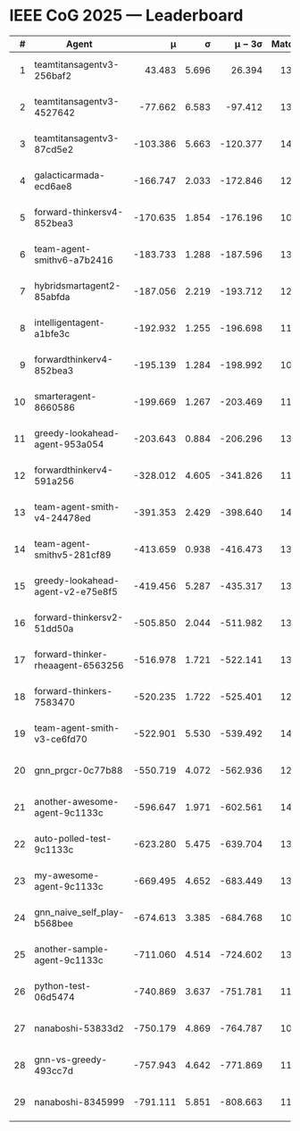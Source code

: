 # IEEE CoG 2025 — Leaderboard

| # | Agent | μ | σ | μ − 3σ | Matches | Updated |
|---:|---|---:|---:|---:|---:|---|
| 1 | teamtitansagentv3-256baf2 | 43.483 | 5.696 | 26.394 | 13940 | 2025-08-22 02:51 |
| 2 | teamtitansagentv3-4527642 | -77.662 | 6.583 | -97.412 | 13214 | 2025-08-22 02:51 |
| 3 | teamtitansagentv3-87cd5e2 | -103.386 | 5.663 | -120.377 | 14366 | 2025-08-22 02:51 |
| 4 | galacticarmada-ecd6ae8 | -166.747 | 2.033 | -172.846 | 12980 | 2025-08-22 02:51 |
| 5 | forward-thinkersv4-852bea3 | -170.635 | 1.854 | -176.196 | 10955 | 2025-08-22 02:51 |
| 6 | team-agent-smithv6-a7b2416 | -183.733 | 1.288 | -187.596 | 13320 | 2025-08-22 02:51 |
| 7 | hybridsmartagent2-85abfda | -187.056 | 2.219 | -193.712 | 12126 | 2025-08-22 02:51 |
| 8 | intelligentagent-a1bfe3c | -192.932 | 1.255 | -196.698 | 11781 | 2025-08-22 02:51 |
| 9 | forwardthinkerv4-852bea3 | -195.139 | 1.284 | -198.992 | 10972 | 2025-08-22 02:51 |
| 10 | smarteragent-8660586 | -199.669 | 1.267 | -203.469 | 11730 | 2025-08-22 02:51 |
| 11 | greedy-lookahead-agent-953a054 | -203.643 | 0.884 | -206.296 | 13136 | 2025-08-22 02:51 |
| 12 | forwardthinkerv4-591a256 | -328.012 | 4.605 | -341.826 | 11422 | 2025-08-22 02:51 |
| 13 | team-agent-smith-v4-24478ed | -391.353 | 2.429 | -398.640 | 14142 | 2025-08-22 02:51 |
| 14 | team-agent-smithv5-281cf89 | -413.659 | 0.938 | -416.473 | 13800 | 2025-08-22 02:51 |
| 15 | greedy-lookahead-agent-v2-e75e8f5 | -419.456 | 5.287 | -435.317 | 13576 | 2025-08-22 02:51 |
| 16 | forward-thinkersv2-51dd50a | -505.850 | 2.044 | -511.982 | 13528 | 2025-08-22 02:51 |
| 17 | forward-thinker-rheaagent-6563256 | -516.978 | 1.721 | -522.141 | 13208 | 2025-08-22 02:51 |
| 18 | forward-thinkers-7583470 | -520.235 | 1.722 | -525.401 | 12800 | 2025-08-22 02:51 |
| 19 | team-agent-smith-v3-ce6fd70 | -522.901 | 5.530 | -539.492 | 14902 | 2025-08-22 02:51 |
| 20 | gnn_prgcr-0c77b88 | -550.719 | 4.072 | -562.936 | 12230 | 2025-08-22 02:51 |
| 21 | another-awesome-agent-9c1133c | -596.647 | 1.971 | -602.561 | 14500 | 2025-08-22 02:51 |
| 22 | auto-polled-test-9c1133c | -623.280 | 5.475 | -639.704 | 13580 | 2025-08-22 02:51 |
| 23 | my-awesome-agent-9c1133c | -669.495 | 4.652 | -683.449 | 13960 | 2025-08-22 02:51 |
| 24 | gnn_naive_self_play-b568bee | -674.613 | 3.385 | -684.768 | 10840 | 2025-08-22 02:51 |
| 25 | another-sample-agent-9c1133c | -711.060 | 4.514 | -724.602 | 13740 | 2025-08-22 02:51 |
| 26 | python-test-06d5474 | -740.869 | 3.637 | -751.781 | 11180 | 2025-08-22 02:51 |
| 27 | nanaboshi-53833d2 | -750.179 | 4.869 | -764.787 | 10500 | 2025-08-22 02:51 |
| 28 | gnn-vs-greedy-493cc7d | -757.943 | 4.642 | -771.869 | 11260 | 2025-08-22 02:51 |
| 29 | nanaboshi-8345999 | -791.111 | 5.851 | -808.663 | 11330 | 2025-08-22 02:51 |
